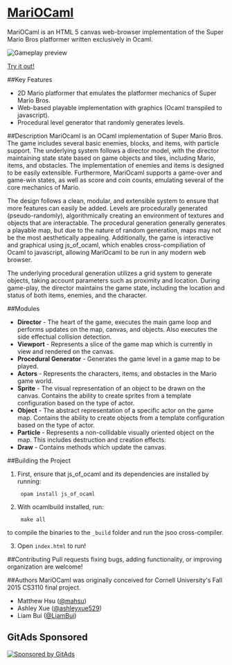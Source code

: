 [MariOCaml](https://mahsu.github.io/mariocaml/)
=============
MariOCaml is an HTML 5 canvas web-browser implementation of the Super Mario Bros platformer written exclusively in Ocaml.

![Gameplay preview](https://github.com/mahsu/MariOCaml/raw/master/screenshots/preview.gif)

[Try it out!](https://mahsu.github.io/mariocaml/)

##Key Features
* 2D Mario platformer that emulates the platformer mechanics of Super Mario Bros.
* Web-based playable implementation with graphics (Ocaml transpiled to javascript).
* Procedural level generator that randomly generates levels.

##Description
MariOcaml is an OCaml implementation of Super Mario Bros. The game includes several basic enemies, blocks, and items, with particle support. The underlying system follows a director model, with the director maintaining state state based on game objects and tiles, including Mario, items, and obstacles. The implementation of enemies and items is designed to be easily extensible. Furthermore, MariOcaml supports a game-over and game-win states, as well as score and coin counts, emulating several of the core mechanics of Mario.

The design follows a clean, modular, and extensible system to ensure that more features can easily be added. Levels are procedurally generated (pseudo-randomly), algorithmically creating an environment of textures and objects that are interactable. The procedural generation generally generates a playable map, but due to the nature of random generation, maps may not be the most aesthetically appealing. Additionally, the game is interactive and graphical using js\_of\_ocaml, which enables cross-compiliation of Ocaml to javascript, allowing MariOcaml to be run in any modern web browser.

The underlying procedural generation utilizes a grid system to generate objects, taking account parameters such as proximity and location. During game-play, the director maintains the game state, including the location and status of both items, enemies, and the character.

##Modules
* **Director** - The heart of the game, executes the main game loop and performs updates on the map, canvas, and objects. Also executes the side effectual collision detection.
* **Viewport** - Represents a slice of the game map which is currently in view and rendered on the canvas.
* **Procedural Generator** - Generates the game level in a game map to be played.
* **Actors** - Represents the characters, items, and obstacles in the Mario game world.
* **Sprite** - The visual representation of an object to be drawn on the canvas. Contains the ability to create sprites from a template configuration based on the type of actor.
* **Object** - The abstract representation of a specific actor on the game map. Contains the ability to create objects from a template configuration based on the type of actor.
* **Particle** - Represents a non-collidable visually oriented object on the map. This includes destruction and creation effects.
* **Draw** - Contains methods which update the canvas.

##Building the Project
1. First, ensure that js\_of\_ocaml and its dependencies are installed by running:

        opam install js_of_ocaml
2. With ocamlbuild installed, run:

        make all
to compile the binaries to the `_build` folder and run the jsoo cross-compiler.

3. Open `index.html` to run!

##Contributing
Pull requests fixing bugs, adding functionality, or improving organization are welcome!

##Authors
MariOCaml was originally conceived for Cornell University's Fall 2015 CS3110 final project.
* Matthew Hsu ([@mahsu](https://github.com/mahsu))
* Ashley Xue ([@ashleyxue529](https://github.com/ashleyxue529))
* Liam Bui ([@LiamBui](https://github.com/liambui))

## GitAds Sponsored
[![Sponsored by GitAds](https://gitads.dev/v1/ad-serve?source=arnabnandy7/mariocaml@github)](https://gitads.dev/v1/ad-track?source=arnabnandy7/mariocaml@github)

